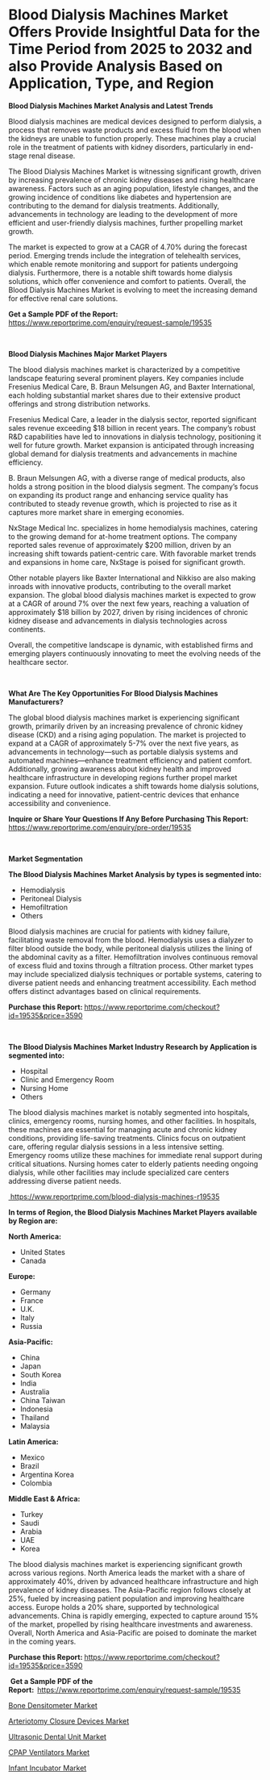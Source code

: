<p><h1>Blood Dialysis Machines Market Offers Provide Insightful Data for the Time Period from 2025 to 2032 and also Provide Analysis Based on Application, Type, and Region</h1></p><p><strong>Blood Dialysis Machines Market Analysis and Latest Trends</strong></p>
<p><p>Blood dialysis machines are medical devices designed to perform dialysis, a process that removes waste products and excess fluid from the blood when the kidneys are unable to function properly. These machines play a crucial role in the treatment of patients with kidney disorders, particularly in end-stage renal disease.</p><p>The Blood Dialysis Machines Market is witnessing significant growth, driven by increasing prevalence of chronic kidney diseases and rising healthcare awareness. Factors such as an aging population, lifestyle changes, and the growing incidence of conditions like diabetes and hypertension are contributing to the demand for dialysis treatments. Additionally, advancements in technology are leading to the development of more efficient and user-friendly dialysis machines, further propelling market growth.</p><p>The market is expected to grow at a CAGR of 4.70% during the forecast period. Emerging trends include the integration of telehealth services, which enable remote monitoring and support for patients undergoing dialysis. Furthermore, there is a notable shift towards home dialysis solutions, which offer convenience and comfort to patients. Overall, the Blood Dialysis Machines Market is evolving to meet the increasing demand for effective renal care solutions.</p></p>
<p><strong>Get a Sample PDF of the Report:&nbsp;</strong> <a href="https://www.reportprime.com/enquiry/request-sample/19535?utm_campaign=83&utm_medium=2&utm_source=Github&utm_content=ia&utm_term=19032025&utm_id=blood-dialysis-machines">https://www.reportprime.com/enquiry/request-sample/19535</a></p>
<p>&nbsp;</p>
<p><strong>Blood Dialysis Machines Major Market Players</strong></p>
<p><p>The blood dialysis machines market is characterized by a competitive landscape featuring several prominent players. Key companies include Fresenius Medical Care, B. Braun Melsungen AG, and Baxter International, each holding substantial market shares due to their extensive product offerings and strong distribution networks.</p><p>Fresenius Medical Care, a leader in the dialysis sector, reported significant sales revenue exceeding $18 billion in recent years. The company’s robust R&D capabilities have led to innovations in dialysis technology, positioning it well for future growth. Market expansion is anticipated through increasing global demand for dialysis treatments and advancements in machine efficiency.</p><p>B. Braun Melsungen AG, with a diverse range of medical products, also holds a strong position in the blood dialysis segment. The company’s focus on expanding its product range and enhancing service quality has contributed to steady revenue growth, which is projected to rise as it captures more market share in emerging economies.</p><p>NxStage Medical Inc. specializes in home hemodialysis machines, catering to the growing demand for at-home treatment options. The company reported sales revenue of approximately $200 million, driven by an increasing shift towards patient-centric care. With favorable market trends and expansions in home care, NxStage is poised for significant growth.</p><p>Other notable players like Baxter International and Nikkiso are also making inroads with innovative products, contributing to the overall market expansion. The global blood dialysis machines market is expected to grow at a CAGR of around 7% over the next few years, reaching a valuation of approximately $18 billion by 2027, driven by rising incidences of chronic kidney disease and advancements in dialysis technologies across continents. </p><p>Overall, the competitive landscape is dynamic, with established firms and emerging players continuously innovating to meet the evolving needs of the healthcare sector.</p></p>
<p>&nbsp;</p>
<p><strong>What Are The Key Opportunities For Blood Dialysis Machines Manufacturers?</strong></p>
<p><p>The global blood dialysis machines market is experiencing significant growth, primarily driven by an increasing prevalence of chronic kidney disease (CKD) and a rising aging population. The market is projected to expand at a CAGR of approximately 5-7% over the next five years, as advancements in technology—such as portable dialysis systems and automated machines—enhance treatment efficiency and patient comfort. Additionally, growing awareness about kidney health and improved healthcare infrastructure in developing regions further propel market expansion. Future outlook indicates a shift towards home dialysis solutions, indicating a need for innovative, patient-centric devices that enhance accessibility and convenience.</p></p>
<p><strong>Inquire or Share Your Questions If Any Before Purchasing This Report:</strong> <a href="https://www.reportprime.com/enquiry/pre-order/19535?utm_campaign=83&utm_medium=2&utm_source=Github&utm_content=ia&utm_term=19032025&utm_id=blood-dialysis-machines">https://www.reportprime.com/enquiry/pre-order/19535</a></p>
<p>&nbsp;</p>
<p><strong>Market Segmentation</strong></p>
<p><strong>The Blood Dialysis Machines Market Analysis by types is segmented into:</strong></p>
<p><ul><li>Hemodialysis</li><li>Peritoneal Dialysis</li><li>Hemofiltration</li><li>Others</li></ul></p>
<p><p>Blood dialysis machines are crucial for patients with kidney failure, facilitating waste removal from the blood. Hemodialysis uses a dialyzer to filter blood outside the body, while peritoneal dialysis utilizes the lining of the abdominal cavity as a filter. Hemofiltration involves continuous removal of excess fluid and toxins through a filtration process. Other market types may include specialized dialysis techniques or portable systems, catering to diverse patient needs and enhancing treatment accessibility. Each method offers distinct advantages based on clinical requirements.</p></p>
<p><strong>Purchase this Report:&nbsp;</strong><a href="https://www.reportprime.com/checkout?id=19535&price=3590&utm_campaign=83&utm_medium=2&utm_source=Github&utm_content=ia&utm_term=19032025&utm_id=blood-dialysis-machines">https://www.reportprime.com/checkout?id=19535&price=3590</a></p>
<p>&nbsp;</p>
<p><strong>The Blood Dialysis Machines Market Industry Research by Application is segmented into:</strong></p>
<p><ul><li>Hospital</li><li>Clinic and Emergency Room</li><li>Nursing Home</li><li>Others</li></ul></p>
<p><p>The blood dialysis machines market is notably segmented into hospitals, clinics, emergency rooms, nursing homes, and other facilities. In hospitals, these machines are essential for managing acute and chronic kidney conditions, providing life-saving treatments. Clinics focus on outpatient care, offering regular dialysis sessions in a less intensive setting. Emergency rooms utilize these machines for immediate renal support during critical situations. Nursing homes cater to elderly patients needing ongoing dialysis, while other facilities may include specialized care centers addressing diverse patient needs.</p></p>
<p><a href="https://www.reportprime.com/blood-dialysis-machines-r19535?utm_campaign=83&utm_medium=2&utm_source=Github&utm_content=ia&utm_term=19032025&utm_id=blood-dialysis-machines">&nbsp;https://www.reportprime.com/blood-dialysis-machines-r19535</a></p>
<p><strong>In terms of Region, the Blood Dialysis Machines Market Players available by Region are:</strong></p>
<p>
    <p> <strong> North America: </strong>
        <ul>
            <li>United States</li>
            <li>Canada</li>
        </ul>
        </p> 
    <p> <strong> Europe: </strong>
        <ul>
            <li>Germany</li>
            <li>France</li>
            <li>U.K.</li>
            <li>Italy</li>
            <li>Russia</li>
        </ul>
        </p> 
    <p> <strong> Asia-Pacific: </strong>
        <ul>
            <li>China</li>
            <li>Japan</li>
            <li>South Korea</li>
            <li>India</li>
            <li>Australia</li>
            <li>China Taiwan</li>
            <li>Indonesia</li>
            <li>Thailand</li>
            <li>Malaysia</li>
        </ul>
        </p> 
    <p> <strong> Latin America: </strong>
        <ul>
            <li>Mexico</li>
            <li>Brazil</li>
            <li>Argentina Korea</li>
            <li>Colombia</li>
        </ul>
        </p> 
    <p> <strong> Middle East & Africa: </strong>
        <ul>
            <li>Turkey</li>
            <li>Saudi</li>
            <li>Arabia</li>
            <li>UAE</li>
            <li>Korea</li>
        </ul>
    </p>
    </p>
<p><p>The blood dialysis machines market is experiencing significant growth across various regions. North America leads the market with a share of approximately 40%, driven by advanced healthcare infrastructure and high prevalence of kidney diseases. The Asia-Pacific region follows closely at 25%, fueled by increasing patient population and improving healthcare access. Europe holds a 20% share, supported by technological advancements. China is rapidly emerging, expected to capture around 15% of the market, propelled by rising healthcare investments and awareness. Overall, North America and Asia-Pacific are poised to dominate the market in the coming years.</p></p>
<p><strong>Purchase this Report: </strong><a href="https://www.reportprime.com/checkout?id=19535&price=3590&utm_campaign=83&utm_medium=2&utm_source=Github&utm_content=ia&utm_term=19032025&utm_id=blood-dialysis-machines">https://www.reportprime.com/checkout?id=19535&price=3590</a></p>
<p>&nbsp;<strong>Get a Sample PDF of the Report:&nbsp;&nbsp;</strong><a href="https://www.reportprime.com/enquiry/request-sample/19535?utm_campaign=83&utm_medium=2&utm_source=Github&utm_content=ia&utm_term=19032025&utm_id=blood-dialysis-machines">https://www.reportprime.com/enquiry/request-sample/19535</a></p>
<p><strong></strong></p>
<p><p><a href="https://github.com/thatejanet4y/Market-Research-Report-List-1/blob/main/bone-densitometer-market.md?utm_campaign=83&utm_medium=2&utm_source=Github&utm_content=ia&utm_term=19032025&utm_id=blood-dialysis-machines">Bone Densitometer Market</a></p><p><a href="https://github.com/mabutironaldo/Market-Research-Report-List-7/blob/main/arteriotomy-closure-devices-market.md?utm_campaign=83&utm_medium=2&utm_source=Github&utm_content=ia&utm_term=19032025&utm_id=blood-dialysis-machines">Arteriotomy Closure Devices Market</a></p><p><a href="https://github.com/arneslullapq/Market-Research-Report-List-1/blob/main/ultrasonic-dental-unit-market.md?utm_campaign=83&utm_medium=2&utm_source=Github&utm_content=ia&utm_term=19032025&utm_id=blood-dialysis-machines">Ultrasonic Dental Unit Market</a></p><p><a href="https://github.com/arocasanzib6/Market-Research-Report-List-1/blob/main/cpap-ventilators-market.md?utm_campaign=83&utm_medium=2&utm_source=Github&utm_content=ia&utm_term=19032025&utm_id=blood-dialysis-machines">CPAP Ventilators Market</a></p><p><a href="https://github.com/langolaskark/Market-Research-Report-List-1/blob/main/infant-incubator-market.md?utm_campaign=83&utm_medium=2&utm_source=Github&utm_content=ia&utm_term=19032025&utm_id=blood-dialysis-machines">Infant Incubator Market</a></p></p>